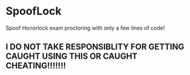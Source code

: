 # SpoofLock
Spoof Honorlock exam proctoring with only a few lines of code!
## I DO NOT TAKE RESPONSIBLITY FOR GETTING CAUGHT USING THIS OR CAUGHT CHEATING!!!!!!!
